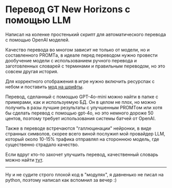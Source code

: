 # Перевод GT New Horizons с помощью LLM

Написал на коленке простенький скрипт для автоматического перевода с помощью OpenAI моделей.

Качество перевода во многом зависит не только от модели, но и составленного PROMTа, в идеале перед переводом нужно
провести дообучение модели с использованием ручного перевода и заготовленных словарей с терминами и правильным
переводом, но это совсем другая история.

Для корректного отображения в игре нужно включить ресурспак с небом и
поставить [мод на шрифты](https://www.curseforge.com/minecraft/mc-mods/smooth-font).

Перевод, сделанный с помощью GPT-4o-mini можно найти в папке с примерами, как и используемую БД.
Он в целом не плох, но можно получить в разы лучшие результаты с улучшенным PROMTом или хотя бы сделать перевод с
помощью gpt-4o, но это немного дороже 50 центов, поэтому требует использования системы батчей от OpenAI.

Также в переводе встречаются "галлюцинации" нейронки, в виде странных символов, скорее всего виной послужил мой
провайдер LLM, который около 10-15% трафика отправлял на стороннюю модель, где существенно страдало качество.

Если вдруг кто-то захочет улучшить перевод, качественный словарь можно найти [тут](https://paratranz.cn/projects/9929).

--- 

Ну и не судите строго плохой код в "модулях", я давненько не писал на python, поэтому написал как вспомнил за вечер :)
